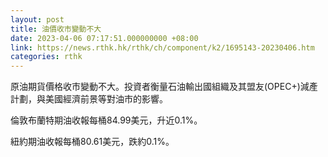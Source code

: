```yaml
---
layout: post
title: 油價收市變動不大
date: 2023-04-06 07:17:51.000000000 +08:00
link: https://news.rthk.hk/rthk/ch/component/k2/1695143-20230406.htm
categories: rthk
---
```


原油期貨價格收市變動不大。投資者衡量石油輸出國組織及其盟友(OPEC+)減產計劃，與美國經濟前景等對油市的影響。

倫敦布蘭特期油收報每桶84.99美元，升近0.1%。

紐約期油收報每桶80.61美元，跌約0.1%。
